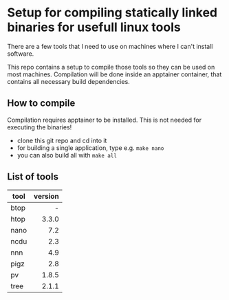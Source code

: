 # Setup for compiling statically linked binaries for usefull linux tools

There are a few tools that I need to use on machines where I can't install software.

This repo contains a setup to compile those tools so they can be used on most machines.
Compilation will be done inside an apptainer container, that contains all necessary build dependencies.

## How to compile
Compilation requires apptainer to be installed. This is not needed for executing the binaries!
- clone this git repo and cd into it
- for building a single application, type e.g. `make nano`
- you can also build all with `make all`

## List of tools
| tool | version |
|------|--------:|
| btop | -       |
| htop | 3.3.0   |
| nano | 7.2     |
| ncdu | 2.3     |
| nnn  | 4.9     |
| pigz | 2.8     |
| pv   | 1.8.5   |
| tree | 2.1.1   |

